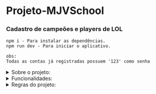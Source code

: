 # Projeto-MJVSchool

### Cadastro de campeões e players de LOL

```
npm i - Para instalar as dependências.
npm run dev - Para iniciar o aplicativo.

obs:
Todas as contas já registradas possuem '123' como senha
```
 <details>
  <summary>Sobre o projeto:</summary>
      <p align="justify">Um projeto baseado em League of Legends, neste projeto você será capaz de criar campeões e usuários/players. Apenas usuários logados poderão usufruir/testar da aplicação/rota. 
Algumas observações:
level da conta é gerado automaticamente apenas por estética <br>
IP e RP são 'moedas' do jogo. Estão apenas por estética mesmo. <br>
</p>
  </details>
 <details>
  <summary>Funcionalidades:</summary>
      <p align="justify">
      1: CRUD completo<br>
      2: Exceptions Personalizadas<br>
      3: TOKENS de Autenticação <br>
      </p>
  </details>

   <details>
  <summary>Regras do projeto:</summary>
      <p align="justify">
      1: Utilizar boas práticas de criação de pastas/estruturação do projeto<br>
      2: Utilizar typescript para escrever o código<br>
      3: Utilizar express para roteamento da aplicação;<br>
      4: Criar no mínimo dois CRUD's(Create, Read, Update e Delete) completos de alguma funcionalidade, conectando com banco de dados MongoDB<br>
      5: Criar um endpoint para autenticação dos usuários da sua aplicação e devolver um token com expiração para 1 Hora<br>
      6: Criar no mínimo 4 endpoints que só poderão ser acessados por usuários autenticados.<br>
      </p>
  </details>
